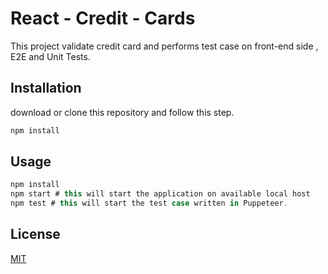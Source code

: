 # React - Credit - Cards

This project validate credit card and performs test case on front-end side , E2E and Unit Tests.

## Installation

download or clone this repository and follow this step.

```bash
npm install
```

## Usage

```javascript
npm install
npm start # this will start the application on available local host
npm test # this will start the test case written in Puppeteer.
```



## License
[MIT](https://choosealicense.com/licenses/mit/)